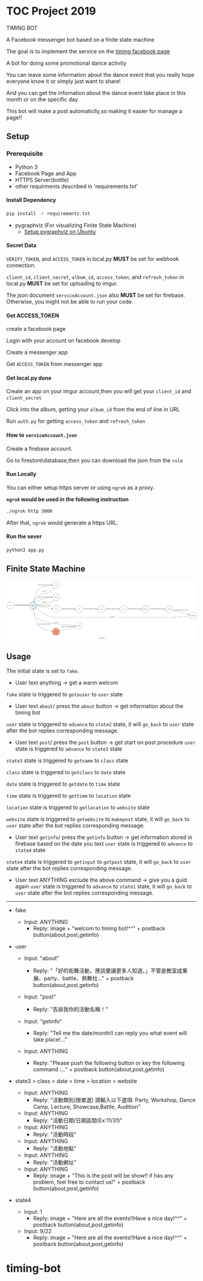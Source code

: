 # TOC Project 2019
TIMING BOT

A Facebook messenger bot based on a finite state machine

The goal is to implement the service on the [timing facebook page](https://www.facebook.com/timingdance/)

A bot for doing some promotional dance activity

You can leave some information about the dance event that you really hope everyone know it or simply just want to share!

And you can get the infornation about the dance event take place in this month or on the specific day.

This bot will make a post automaticlly,so making it easier for manage a page!!

## Setup

### Prerequisite
* Python 3
* Facebook Page and App
* HTTPS Server(bottle)
* other requirments described in 'requirements.txt'

#### Install Dependency
```sh
pip install -r requirements.txt
```

* pygraphviz (For visualizing Finite State Machine)
    * [Setup pygraphviz on Ubuntu](http://www.jianshu.com/p/a3da7ecc5303)

#### Secret Data

`VERIFY_TOKEN`, and `ACCESS_TOKEN` in local.py **MUST** be set for webhook connection.

`client_id`, `client_secret`, `album_id`, `access_token`, and `refresh_token` in local.py **MUST** be set for uploading to imgur.

The json document `serviceAccount.json` also **MUST** be set for firebase.
Otherwise, you might not be able to run your code.

#### Get ACCESS_TOKEN
create a facebook page

Login with your account on facebook develop

Create a messenger app

Get `ACCESS_TOKEN` from messenger app

#### Get local.py done
Create an app on your imgur account,then you will get your `client_id` and `client_secret`

Click into the album, getting your `album_id` from the end of line in URL

Run `auth.py` for getting `access_token` and `refresh_token`

#### How to `serviceAccount.json`
Create a firebase account.

Go to firestore\database,then you can download the json from the `rule`
#### Run Locally
You can either setup https server or using `ngrok` as a proxy.

**`ngrok` would be used in the following instruction**

```sh
./ngrok http 3000
```

After that, `ngrok` would generate a https URL.

#### Run the sever

```sh
python3 app.py
```



## Finite State Machine
![fsm](./fsm.png)

## Usage
The initial state is set to `fake`.

- User text anything -> get a warm welcom

`fake` state is triggered to `gotouser` to `user` state

- User text `about`/ press the `about` button -> get information about the timing bot

`user` state is triggered to `advance` to `state2` state, it will `go_back` to `user` state after the bot replies corresponding message.

- User text `post`/ press the `post` button -> get start on post procedure
`user` state is triggered to `advance` to `state3` state

`state3` state is triggered to `getname` to `class` state

`class` state is triggered to `getclass` to `date` state

`date` state is triggered to `getdate` to `time` state

`time` state is triggered to `gettime` to `location` state

`location` state is triggered to `getlocation` to `website` state

`website` state is triggered to `getwebsite` to `makepost` state, it will `go_back` to `user` state after the bot replies corresponding message.

- User text `getinfo`/ press the `getinfo` button -> get information stored in firebase based on the date you text
`user` state is triggered to `advance` to `state4` state

`state4` state is triggered to `getinput` to `getpost` state, it will `go_back` to `user` state after the bot replies corresponding message.

- User text ANYTHING exclude the above command -> give you a guid again
`user` state is triggered to `advance` to `state1` state, it will `go_back` to `user` state after the bot replies corresponding message.
---

* fake
	* Input: ANYTHING
		* Reply: image + "welcom to timing bot!^^" + postback button(about,post,getinfo)

* user
	* Input: "about"
		* Reply: "「好的街舞活動，應該要讓更多人知道。」不管是教室成果展、party、battle、熱舞社..." + postback button(about,post,getinfo)

	* Input: "post"
		* Reply: "告訴我你的活動名稱！"

	* Input: "getinfo"
		* Reply: "Tell me the date/month!I can reply you what event will take place!..."

	* Input: ANYTHING
		* Reply: "Please push the following button or key the following command :..." + postback button(about,post,getinfo)

* state3 > class > date > time > location > website
	* Input: ANYTHING
		* Reply: "活動類別(限單選) 請輸入以下選項: Party, Workshop, Dance Camp, Lecture, Showcase,Battle, Audition"
	* Input: ANYTHING
		* Reply: "活動日期/日期區間(Ex:11/31)"
	* Input: ANYTHING
		* Reply: "活動時段"
	* Input: ANYTHING
		* Reply: "活動地點"
	* Input: ANYTHING
		* Reply: "活動網址"
	* Input: ANYTHING
		* Reply: image + "This is the post will be show!! if has any problem, feel free to contact us!" +  postback button(about,post,getinfo)

* state4
	* Input: 1
		* Reply: image + "Here are all the events!!Have a nice day!^^" + postback button(about,post,getinfo)
	* Input: 9/22
		* Reply: image + "Here are all the events!!Have a nice day!^^" + postback button(about,post,getinfo)
# timing-bot
